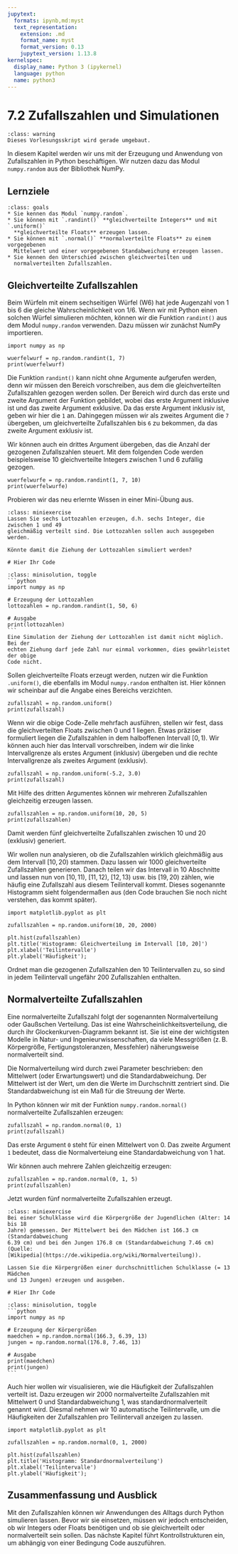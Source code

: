 ```yaml
---
jupytext:
  formats: ipynb,md:myst
  text_representation:
    extension: .md
    format_name: myst
    format_version: 0.13
    jupytext_version: 1.13.8
kernelspec:
  display_name: Python 3 (ipykernel)
  language: python
  name: python3
---
```


# 7.2 Zufallszahlen und Simulationen

```{admonition} Hinweise zur Vorlesung Objektorientierte Programmierung im WiSe 2025/26
:class: warning
Dieses Vorlesungsskript wird gerade umgebaut.
```

In diesem Kapitel werden wir uns mit der Erzeugung und Anwendung von
Zufallszahlen in Python beschäftigen. Wir nutzen dazu das Modul `numpy.random`
aus der Bibliothek NumPy.

## Lernziele

```{admonition} Lernziele
:class: goals
* Sie kennen das Modul `numpy.random`.
* Sie können mit `.randint()` **gleichverteilte Integers** und mit `.uniform()`
  **gleichverteilte Floats** erzeugen lassen.
* Sie können mit `.normal()` **normalverteilte Floats** zu einem vorgegebenen
  Mittelwert und einer vorgegebenen Standabweichung erzeugen lassen.
* Sie kennen den Unterschied zwischen gleichverteilten und
  normalverteilten Zufallszahlen.
```

## Gleichverteilte Zufallszahlen

Beim Würfeln mit einem sechseitigen Würfel (W6) hat jede Augenzahl von 1 bis 6
die gleiche Wahrscheinlichkeit von 1/6. Wenn wir mit Python einen solchen Würfel
simulieren möchten, können wir die Funktion `randint()` aus dem Modul
`numpy.random` verwenden. Dazu müssen wir zunächst NumPy importieren.

```{code-cell} ipython
import numpy as np

wuerfelwurf = np.random.randint(1, 7)
print(wuerfelwurf)
```

Die Funktion `randint()` kann nicht ohne Argumente aufgerufen werden, denn wir
müssen den Bereich vorschreiben, aus dem die gleichverteilten Zufallszahlen
gezogen werden sollen. Der Bereich wird durch das erste und zweite Argument der
Funktion gebildet, wobei das erste Argument inklusive ist und das zweite
Argument exklusive. Da das erste Argument inklusiv ist, geben wir hier die `1`
an. Dahingegen müssen wir als zweites Argument die `7` übergeben, um
gleichverteilte Zufallszahlen bis `6` zu bekommen, da das zweite Argument
exklusiv ist.

Wir können auch ein drittes Argument übergeben, das die Anzahl der gezogenen
Zufallszahlen steuert. Mit dem folgenden Code werden beispielsweise 10
gleichverteilte Integers zwischen 1 und 6 zufällig gezogen.

```{code-cell} ipython
wuerfelwurfe = np.random.randint(1, 7, 10)
print(wuerfelwurfe)
```

Probieren wir das neu erlernte Wissen in einer Mini-Übung aus.

```{admonition} Mini-Übung
:class: miniexercise
Lassen Sie sechs Lottozahlen erzeugen, d.h. sechs Integer, die zwischen 1 und 49
gleichmäßig verteilt sind. Die Lottozahlen sollen auch ausgegeben werden.

Könnte damit die Ziehung der Lottozahlen simuliert werden?
```

```{code-cell} ipython3
# Hier Ihr Code
```

````{admonition} Lösung
:class: minisolution, toggle
```python
import numpy as np

# Erzeugung der Lottozahlen
lottozahlen = np.random.randint(1, 50, 6)

# Ausgabe
print(lottozahlen)
```
Eine Simulation der Ziehung der Lottozahlen ist damit nicht möglich. Bei der
echten Ziehung darf jede Zahl nur einmal vorkommen, dies gewährleistet der obige
Code nicht.
````

Sollen gleichverteilte Floats erzeugt werden, nutzen wir die Funktion
`.uniform()`, die ebenfalls im Modul `numpy.random` enthalten ist. Hier können
wir scheinbar auf die Angabe eines Bereichs verzichten.

```{code-cell} ipython3
zufallszahl = np.random.uniform()
print(zufallszahl)
```

Wenn wir die obige Code-Zelle mehrfach ausführen, stellen wir fest, dass die
gleichverteilten Floats zwischen 0 und 1 liegen. Etwas präziser formuliert
liegen die Zufallszahlen in dem halboffenen Intervall $[0, 1)$. Wir können auch
hier das Intervall vorschreiben, indem wir die linke Intervallgrenze als erstes
Argument (inklusiv) übergeben und die rechte Intervallgrenze als zweites
Argument (exklusiv).

```{code-cell} ipython3
zufallszahl = np.random.uniform(-5.2, 3.0)
print(zufallszahl)
```

Mit Hilfe des dritten Argumentes können wir mehreren Zufallszahlen gleichzeitig
erzeugen lassen.

```{code-cell} ipython3
zufallszahlen = np.random.uniform(10, 20, 5)
print(zufallszahlen)
```

Damit werden fünf gleichverteilte Zufallszahlen zwischen 10 und 20 (exklusiv)
generiert.

Wir wollen nun analysieren, ob die Zufallszahlen wirklich gleichmäßig aus dem
Intervall $[10, 20)$ stammen. Dazu lassen wir 1000 gleichverteilte Zufallszahlen
generieren. Danach teilen wir das Intervall in 10 Abschnitte und lassen nun von
$[10, 11)$, $[11, 12)$, $[12, 13)$ usw. bis $[19, 20)$ zählen, wie häufig eine
Zufallszahl aus diesem Teilintervall kommt. Dieses sogenannte Histogramm sieht
folgendermaßen aus (den Code brauchen Sie noch nicht verstehen, das kommt
später).

```{code-cell}
import matplotlib.pyplot as plt

zufallszahlen = np.random.uniform(10, 20, 2000)

plt.hist(zufallszahlen)
plt.title('Histogramm: Gleichverteilung im Intervall [10, 20]')
plt.xlabel('Teilintervalle')
plt.ylabel('Häufigkeit');
```

Ordnet man die gezogenen Zufallszahlen den 10 Teilintervallen zu, so sind in
jedem Teilintervall ungefähr 200 Zufallszahlen enthalten.

## Normalverteilte Zufallszahlen

Eine normalverteilte Zufallszahl folgt der sogenannten Normalverteilung oder
Gaußschen Verteilung. Das ist eine Wahrscheinlichkeitsverteilung, die durch ihr
Glockenkurven-Diagramm bekannt ist. Sie ist eine der wichtigsten Modelle in
Natur- und Ingenieurwissenschaften, da viele Messgrößen (z. B. Körpergröße,
Fertigungstoleranzen, Messfehler) näherungsweise normalverteilt sind.

Die Normalverteilung wird durch zwei Parameter beschrieben: den Mittelwert (oder
Erwartungswert) und die Standardabweichung. Der Mittelwert ist der Wert, um den
die Werte im Durchschnitt zentriert sind. Die Standardabweichung ist ein Maß für
die Streuung der Werte.

In Python können wir mit der Funktion `numpy.random.normal()` normalverteilte
Zufallszahlen erzeugen:

```{code-cell} ipython3
zufallszahl = np.random.normal(0, 1)
print(zufallszahl)
```

Das erste Argument `0` steht für einen Mittelwert von 0. Das zweite Argument `1`
bedeutet, dass die Normalverteiung eine Standardabweichung von 1 hat.

Wir können auch mehrere Zahlen gleichzeitig erzeugen:

```{code-cell} ipython3
zufallszahlen = np.random.normal(0, 1, 5)
print(zufallszahlen)
```

Jetzt wurden fünf normalverteilte Zufallszahlen erzeugt.

```{admonition} Mini-Übung
:class: miniexercise
Bei einer Schulklasse wird die Körpergröße der Jugendlichen (Alter: 14 bis 18
Jahre) gemessen. Der Mittelwert bei den Mädchen ist 166.3 cm (Standardabweichung
6.39 cm) und bei den Jungen 176.8 cm (Standardabweichung 7.46 cm) (Quelle:
[Wikipedia](https://de.wikipedia.org/wiki/Normalverteilung)).

Lassen Sie die Körpergrößen einer durchschnittlichen Schulklasse (= 13 Mädchen
und 13 Jungen) erzeugen und ausgeben.
```

```{code-cell} ipython3
# Hier Ihr Code
```

````{admonition} Lösung
:class: minisolution, toggle
```python
import numpy as np

# Erzeugung der Körpergrößen
maedchen = np.random.normal(166.3, 6.39, 13)
jungen = np.random.normal(176.8, 7.46, 13)

# Ausgabe
print(maedchen)
print(jungen)
```
````

Auch hier wollen wir visualisieren, wie die Häufigkeit der Zufallszahlen
verteilt ist. Dazu erzeugen wir 2000 normalverteilte Zufallszahlen mit
Mittelwert 0 und Standardabweichung 1, was standardnormalverteilt genannt wird.
Diesmal nehmen wir 10 automatische Teilintervalle, um die Häufigkeiten der
Zufallszahlen pro Teilintervall anzeigen zu lassen.

```{code-cell}
import matplotlib.pyplot as plt

zufallszahlen = np.random.normal(0, 1, 2000)

plt.hist(zufallszahlen)
plt.title('Histogramm: Standardnormalverteilung')
plt.xlabel('Teilintervalle')
plt.ylabel('Häufigkeit');
```

## Zusammenfassung und Ausblick

Mit den Zufallszahlen können wir Anwendungen des Alltags durch Python simulieren
lassen. Bevor wir sie einsetzen, müssen wir jedoch entscheiden, ob wir Integers
oder Floats benötigen und ob sie gleichverteilt oder normalverteilt sein sollen.
Das nächste Kapitel führt Kontrollstrukturen ein, um abhängig von einer
Bedingung Code auszuführen.
